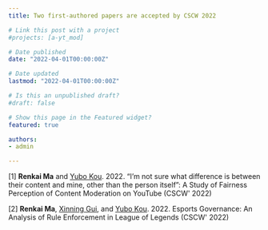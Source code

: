 ```yaml
---
title: Two first-authored papers are accepted by CSCW 2022

# Link this post with a project
#projects: [a-yt_mod]

# Date published
date: "2022-04-01T00:00:00Z"

# Date updated
lastmod: "2022-04-01T00:00:00Z"

# Is this an unpublished draft?
#draft: false

# Show this page in the Featured widget?
featured: true

authors:
- admin

---
```


[1] **Renkai Ma** and [Yubo Kou](https://www.yubokou.info/). 2022. “I’m not sure what difference is between their content and mine, other than the person itself”: A Study of Fairness Perception of Content Moderation on YouTube (CSCW' 2022)

[2] **Renkai Ma**, [Xinning Gui](https://www.xinninggui.com/), and [Yubo Kou](https://www.yubokou.info/). 2022. Esports Governance: An Analysis of Rule Enforcement in League of Legends (CSCW' 2022)




